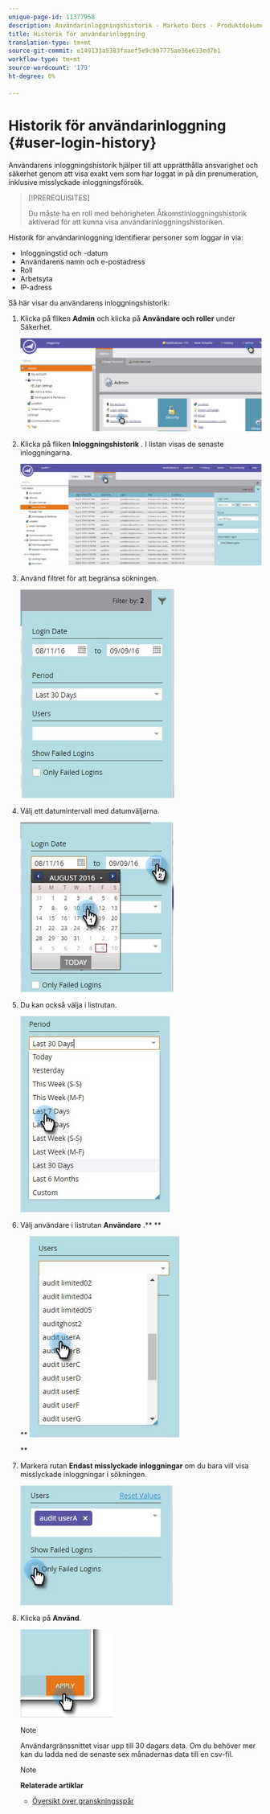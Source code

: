 ```yaml
---
unique-page-id: 11377958
description: Användarinloggningshistorik - Marketo Docs - Produktdokumentation
title: Historik för användarinloggning
translation-type: tm+mt
source-git-commit: e149133a5383faaef5e9c9b7775ae36e633ed7b1
workflow-type: tm+mt
source-wordcount: '179'
ht-degree: 0%

---
```



# Historik för användarinloggning {#user-login-history}

Användarens inloggningshistorik hjälper till att upprätthålla ansvarighet och säkerhet genom att visa exakt vem som har loggat in på din prenumeration, inklusive misslyckade inloggningsförsök.

>[!PREREQUISITES]
>
>Du måste ha en roll med behörigheten Åtkomstinloggningshistorik aktiverad för att kunna visa användarinloggningshistoriken.

Historik för användarinloggning identifierar personer som loggar in via:

* Inloggningstid och -datum
* Användarens namn och e-postadress
* Roll
* Arbetsyta
* IP-adress

Så här visar du användarens inloggningshistorik:

1. Klicka på fliken **Admin** och klicka på **Användare och roller** under Säkerhet.

   ![](assets/image2016-7-12-9-3a2-3a31.png)

1. Klicka på fliken **Inloggningshistorik** . I listan visas de senaste inloggningarna.

   ![](assets/login-history-tab.jpg)

1. Använd filtret för att begränsa sökningen.

   ![](assets/filter-main.jpg)

1. Välj ett datumintervall med datumväljarna.

   ![](assets/select-date-range-hand.jpg)

1. Du kan också välja i listrutan.

   ![](assets/filter-select-from-dropdown.jpg)

1. Välj användare i listrutan **Användare** .** **

   ** ![](assets/user-dropdown.jpg)

   **

1. Markera rutan **Endast misslyckade inloggningar** om du bara vill visa misslyckade inloggningar i sökningen.

   ![](assets/only-failed-logins.jpg)

1. Klicka på **Använd**.

   ![](assets/click-apply-real.jpg)

   >[!NOTE]
   >
   >Användargränssnittet visar upp till 30 dagars data. Om du behöver mer kan du ladda ned de senaste sex månadernas data till en csv-fil.

   >[!NOTE]
   >
   >**Relaterade artiklar**
   >
   >    
   >    
   >    * [Översikt över granskningsspår](audit-trail-overview.md)



